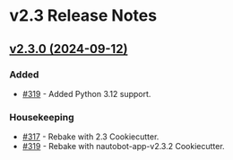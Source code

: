 # v2.3 Release Notes

<!-- towncrier release notes start -->

## [v2.3.0 (2024-09-12)](https://github.com/nautobot/nautobot-app-circuit-maintenance/releases/tag/v2.3.0)

### Added

- [#319](https://github.com/nautobot/nautobot-app-circuit-maintenance/issues/319) - Added Python 3.12 support.

### Housekeeping

- [#317](https://github.com/nautobot/nautobot-app-circuit-maintenance/issues/317) - Rebake with 2.3 Cookiecutter.
- [#319](https://github.com/nautobot/nautobot-app-circuit-maintenance/issues/319) - Rebake with nautobot-app-v2.3.2 Cookiecutter.
